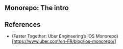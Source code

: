 ## Monorepo: The intro



## References
 - (Faster Together: Uber Engineering’s iOS Monorepo)[https://www.uber.com/en-FR/blog/ios-monorepo/]
